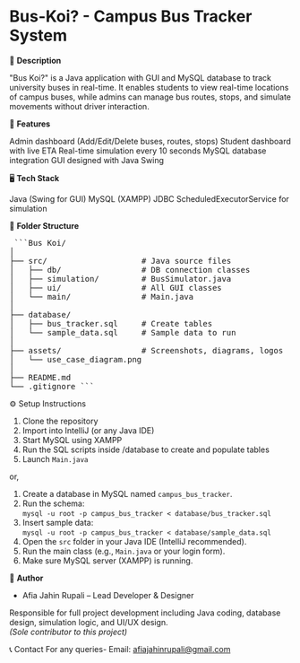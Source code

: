 # Bus-Koi? - Campus Bus Tracker System

📌 **Description**

"Bus Koi?" is a Java application with GUI and MySQL database to track university buses in real-time.
It enables students to view real-time locations of campus buses, 
while admins can manage bus routes, stops, and simulate movements without driver interaction.

🎯 **Features**

Admin dashboard (Add/Edit/Delete buses, routes, stops)
Student dashboard with live ETA
Real-time simulation every 10 seconds
MySQL database integration
GUI designed with Java Swing

🖥 **Tech Stack**

Java (Swing for GUI)
MySQL (XAMPP)
JDBC
ScheduledExecutorService for simulation

📂 **Folder Structure**

<pre> ```Bus Koi/
│
├── src/                    # Java source files
│   ├── db/                 # DB connection classes
│   ├── simulation/         # BusSimulator.java
│   ├── ui/                 # All GUI classes
│   └── main/               # Main.java
│
├── database/
│   ├── bus_tracker.sql     # Create tables
│   └── sample_data.sql     # Sample data to run
│
├── assets/                 # Screenshots, diagrams, logos
│   └── use_case_diagram.png
│
├── README.md
└── .gitignore ``` </pre>

⚙️ Setup Instructions

1. Clone the repository
2. Import into IntelliJ (or any Java IDE)
3. Start MySQL using XAMPP
4. Run the SQL scripts inside /database to create and populate tables
5. Launch `Main.java`

or,

1. Create a database in MySQL named `campus_bus_tracker`.
2. Run the schema:  
   `mysql -u root -p campus_bus_tracker < database/bus_tracker.sql`
3. Insert sample data:  
   `mysql -u root -p campus_bus_tracker < database/sample_data.sql`
4. Open the `src` folder in your Java IDE (IntelliJ recommended).
5. Run the main class (e.g., `Main.java` or your login form).
6. Make sure MySQL server (XAMPP) is running.


👤 **Author**

- Afia Jahin Rupali – Lead Developer & Designer

Responsible for full project development including Java coding, database design, simulation logic, and UI/UX design.  
  *(Sole contributor to this project)*

📞 Contact
For any queries-
Email: afiajahinrupali@gmail.com
